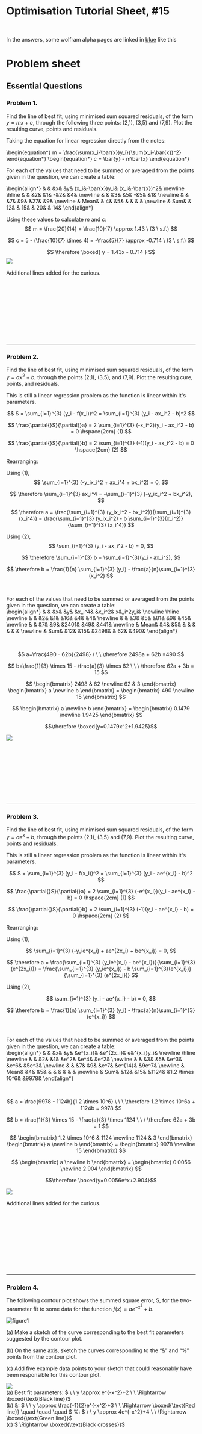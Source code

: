 <script type="text/x-mathjax-config">
  MathJax.Hub.Config({
    tex2jax: {
      inlineMath: [ ['$','$'], [" \newline("," \newline)"] ],
      processEscapes: true
    }
  });
</script>

<script type="text/javascript" async
  src="https://cdnjs.cloudflare.com/ajax/libs/mathjax/2.7.5/MathJax.js?config=TeX-MML-AM_CHTML">
</script>
<script type="text/javascript" src="tutorialSheetScripts.js"> </script>
<link rel="stylesheet" type="text/css" media="all" href="styles.css">

# Optimisation Tutorial Sheet, #15

<br>

In the answers, some wolfram alpha pages are linked in
[blue](https://www.youtube.com/watch?v=dQw4w9WgXcQ) like this
<br>

# Problem sheet
## Essential Questions
### Problem 1.
Find the line of best fit, using minimised sum squared residuals, of the form $y=mx+c$, through the following three points: (2,1), (3,5) and (7,9). Plot the resulting curve, points and residuals.

<div class = "answer">
Taking the equation for linear regression directly from the notes:

\begin{equation*}
    m = \frac{\sum(x_i-\bar{x})y_i}{\sum(x_i-\bar{x})^2}
\end{equation*}
\begin{equation*}
    c = \bar{y} - m\bar{x}
\end{equation*}

For each of the values that need to be summed or averaged from the points given in the question, we can create a table:

\begin{align*}
& &    &x&       &y&     (x_i&-\bar{x})y_i&    (x_i&-\bar{x})^2& \newline
\hline
& &    &2&       &1&              -&2&       &4& \newline
& &    &3&  &5&  -&5&   &1&   \newline
& &   &7&  &9&  &27&          &9& \newline
& Mean&   & 4&  &5&     & &        & & \newline
& Sum&   & 12&   & 15&   & 20&   & 14& 
\end{align*}

Using these values to calculate $m$ and $c$:
$$
m = \frac{20}{14} = \frac{10}{7} \approx 1.43 \ (3 \ s.f.)
$$

$$
c = 5 - (\frac{10}{7} \times 4) = -\frac{5}{7} \approx -0.714 \ (3 \ s.f.)
$$

$$
\therefore  \boxed{ y = 1.43x - 0.714 }
$$
<img src = "13-optimisation/optimisation_graphic_1.png">

Additional lines added for the curious.
</div>
<div class = "workingout"><br><br><br><br><br><br><br><br><br></div>

-----------------------------------

### Problem 2.
Find the line of best fit, using minimised sum squared residuals, of the form $y = ax^2 + b$, through the points (2,1), (3,5), and (7,9). Plot the resulting cure, points, and residuals.

<div class = "answer">
This is still a linear regression problem as the function is linear within it's parameters.

$$
S = \sum_{i=1}^{3} (y_i - f(x_i))^2 = \sum_{i=1}^{3} (y_i - ax_i^2 - b)^2
$$

$$
\frac{\partial{}S}{\partial{}a} = 2 \sum_{i=1}^{3} (-x_i^2)(y_i - ax_i^2 - b) = 0 \hspace{2cm} (1)
$$ 

$$
\frac{\partial{}S}{\partial{}b} = 2 \sum_{i=1}^{3} (-1)(y_i - ax_i^2 - b) = 0 \hspace{2cm} (2)
$$

Rearranging:

Using $(1)$,
$$
\sum_{i=1}^{3} (-y_ix_i^2 + ax_i^4 + bx_i^2) = 0,
$$

$$
\therefore \sum_{i=1}^{3} ax_i^4 = -\sum_{i=1}^{3} (-y_ix_i^2 + bx_i^2),
$$

$$
\therefore a = \frac{\sum_{i=1}^{3} (y_ix_i^2 - bx_i^2)}{\sum_{i=1}^{3} (x_i^4)} = \frac{\sum_{i=1}^{3} (y_ix_i^2) - b \sum_{i=1}^{3}(x_i^2)}{\sum_{i=1}^{3} (x_i^4)}
$$

Using $(2)$,
$$
\sum_{i=1}^{3} (y_i - ax_i^2 - b) = 0,
$$

$$
\therefore \sum_{i=1}^{3} b = \sum_{i=1}^{3}(y_i - ax_i^2),
$$

$$
\therefore b = \frac{1}{n} \sum_{i=1}^{3} (y_i) - \frac{a}{n}\sum_{i=1}^{3} (x_i^2)
$$

<br>

For each of the values that need to be summed or averaged from the points given in the question, we can create a table:
<br>
\begin{align*}
& &    &x&       &y&     &x_i^4&   &x_i^2&   x&_i^2y_i& \newline
\hline
\newline
& &    &2&   &1&     &16&       &4&   &4& \newline
& &    &3&   &5&     &81&       &9&   &45& \newline
& &    &7&   &9&    &2401&      &49&  &441& \newline
& Mean&   &4&    &5&     & &        & &   & & \newline
& Sum&    &12&   &15&   &2498&   & 62& &490&
\end{align*}

<br>

$$
a=\frac{490 - 62b}{2498} \ \ \ \therefore 2498a + 62b =490 
$$

$$
b=\frac{1}{3} \times 15 - \frac{a}{3} \times 62 \ \ \ \therefore 62a + 3b = 15
$$

$$
\begin{bmatrix}
2498 & 62 \newline
62 & 3
\end{bmatrix}
\begin{bmatrix}
a \newline
b
\end{bmatrix}
= \begin{bmatrix}
490 \newline
15
\end{bmatrix}
$$

$$
\begin{bmatrix}
a \newline
b
\end{bmatrix}
= \begin{bmatrix}
0.1479 \newline
1.9425
\end{bmatrix}
$$

$$\therefore \boxed{y=0.1479x^2+1.9425}$$

<img src = "13-optimisation/optimisation_graphic_2.png">

</div>
<div class = "workingout"><br><br><br><br><br><br><br><br><br></div>

-----------------------------------

### Problem 3.
Find the line of best fit, using minimised sum squared residuals, of the form $y=ae^x+b$, through the points (2,1), (3,5) and (7,9). Plot the resulting curve, points and residuals.

<div class = "answer">
This is still a linear regression problem as the function is linear within it's parameters.

$$
S = \sum_{i=1}^{3} (y_i - f(x_i))^2 = \sum_{i=1}^{3} (y_i - ae^{x_i} - b)^2
$$

$$
\frac{\partial{}S}{\partial{}a} = 2 \sum_{i=1}^{3} (-e^{x_i})(y_i - ae^{x_i} - b) = 0 \hspace{2cm} (1)
$$

$$
\frac{\partial{}S}{\partial{}b} = 2 \sum_{i=1}^{3} (-1)(y_i - ae^{x_i} - b) = 0 \hspace{2cm} (2)
$$

Rearranging:

Using $(1)$,

$$
\sum_{i=1}^{3} (-y_ie^{x_i} + ae^{2x_i} + be^{x_i}) = 0,
$$

$$
\therefore a = \frac{\sum_{i=1}^{3} (y_ie^{x_i} - be^{x_i})}{\sum_{i=1}^{3} (e^{2x_i})} = \frac{\sum_{i=1}^{3} (y_ie^{x_i}) - b \sum_{i=1}^{3}(e^{x_i})}{\sum_{i=1}^{3} (e^{2x_i})}
$$

Using $(2)$,

$$
\sum_{i=1}^{3} (y_i - ae^{x_i} - b) = 0,
$$

$$
\therefore b = \frac{1}{n} \sum_{i=1}^{3} (y_i) - \frac{a}{n}\sum_{i=1}^{3} (e^{x_i})
$$

<br>

For each of the values that need to be summed or averaged from the points given in the question, we can create a table:
<br>
\begin{align*}
& &    &x&       &y&     &e^{x_i}&   &e^{2x_i}&   e&^{x_i}y_i& \newline
\hline
 \newline
& &    &2&   &1&     &e^2&       &e^4&   &e^2& \newline
& &    &3&   &5&     &e^3&       &e^6&   &5e^3& \newline
& &    &7&   &9&    &e^7&      &e^{14}&  &9e^7& \newline
& Mean&   &4&    &5&     & &        & &   & & \newline
& Sum&    &12&   &15&   &1124&   &1.2 \times 10^6& &9978&
\end{align*}

<br>

$$
a = \frac{9978 - 1124b}{1.2 \times 10^6} \ \ \ \therefore 1.2 \times 10^6a + 1124b = 9978
$$

$$
b = \frac{1}{3} \times 15 - \frac{a}{3} \times 1124 \ \ \ \therefore 62a + 3b = 1
$$

$$
\begin{bmatrix}
1.2 \times 10^6 & 1124 \newline
1124 & 3
\end{bmatrix}
\begin{bmatrix}
a \newline
b
\end{bmatrix}
= \begin{bmatrix}
9978 \newline
15
\end{bmatrix}
$$

$$
\begin{bmatrix}
a \newline
b
\end{bmatrix}
= \begin{bmatrix}
0.0056 \newline
2.904
\end{bmatrix}
$$

$$\therefore \boxed{y=0.0056e^x+2.904}$$

<img src = "13-optimisation/optimisation_graphic_3.png">

Additional lines added for the curious.

</div>
<div class = "workingout"><br><br><br><br><br><br><br><br><br></div>

-----------------------------------

### Problem 4.
The following contour plot shows the summed square error, S, for the two-parameter fit to some data for the function $f(x)=ae^{-x^2}+b$.

![figure1](13-optimisation/optimisation_graphic_4.png)

(a) Make a sketch of the curve corresponding to the best fit parameters suggested by the contour plot.


(b) On the same axis, sketch the curves corresponding to the “\&” and “\%” points from the contour plot.


(c) Add five example data points to your sketch that could reasonably have been responsible for this contour plot.

<div class = "answer">

<img src = "13-optimisation/optimisation_graphic_5.png">

<br>
(a) Best fit parameters: $ \ \ y \approx e^{-x^2}+2 \ \ \Rightarrow \boxed{\text{Black line}}$
<br>
(b) &: $ \ \ y \approx \frac{-1}{2}e^{-x^2}+3 \ \ \Rightarrow \boxed{\text{Red line}} \quad \quad \quad $  %: $ \ \ y \approx 4e^{-x^2}+4 \ \ \Rightarrow \boxed{\text{Green line}}$
<br>
(c) $ \Rightarrow \boxed{\text{Black crosses}}$

</div>

<div class = "workingout"><br><br><br><br><br><br><br><br></div>

-----------------------------------

## Exam Style Questions
### Problem 5.
The following <a href="https://en.wikipedia.org/wiki/Sigmoid_function">sigmoid activation function</a>, $\alpha(x)$, can be found in some artificial neural networks.

$$\alpha(x) = \frac{\omega}{\beta+e^{-x}}$$

Where the “weight”, $w$, and the “bias”, $b$, are adjustable fitting parameters. To train this neuron, an engineer needs to minimise the “cost”, $C$, defined by the function 

$$C(\omega,\beta) = \frac{1}{2n}\sum^n_i{(\alpha(x_i)-y(x_i))^2}$$

Where $y$ is a (very small) dataset containing the three $[x, y]$ points $[0.25, -0.3]$, $[1, 0.5]$ and $[0.8, 2]$. 

(a) Find expressions for the partial derivatives of $C$ with respect to each of the parameters.

<div class = "answer">

Something to keep in mind:

$$\boxed{\frac{\mathrm{d}}{\mathrm{d}x}\sum{f(x)} = \sum{\frac{\mathrm{d}}{\mathrm{d}x}f(x)}}$$

Starting with $\frac{\partial C}{\partial \omega }$ :

$$
\frac{\partial C}{\partial \omega } = \frac{\partial}{\partial \omega }\frac{1}{2n}\sum^n_i{\Big(\alpha(x_i)-y(x_i)\Big)^2} 
$$

$$
= \frac{1}{2n}\sum^n_i{\frac{\partial}{\partial \omega }\Big(\alpha(x_i)-y(x_i)\Big)^2}
$$

Using the method that you want, determine:

$$
\frac{\partial}{\partial \omega }\Big(\frac{\omega }{\beta  +e^{-x_i}}-y(x_i)\Big)^2
$$

Using the chain rule, (inspired by Wolfram Alpha's Step-by-Step solution)

$$
\frac{\partial}{\partial \omega }\Big(\frac{\omega }{\beta  +e^{-x_i}}-y(x_i)\Big)^2 = \frac{\partial u^2}{\partial u} \times \frac{\partial u}{\partial \omega }
$$

where $u = \frac{\omega }{\beta  +e^{-x_i}}-y(x_i)$ and $\frac{\partial u^2}{\partial u} = 2u$
$$
= 2\Bigg(\frac{\omega }{\beta  +e^{-x_i}}-y(x_i)\Bigg)\Bigg(\frac{\partial}{\partial \omega }\Bigg(\frac{\omega }{\beta  +e^{-x_i}}-y(x_i)\Bigg)\Bigg)
$$

Differentiate the sum term by term and factor out constants:

$$
= \Bigg(\frac{\frac{\partial}{\partial \omega }\omega }{\beta  +e^{-x}}+\frac{\partial}{\partial \omega }(-y(x_i))\Bigg)2\Bigg(\frac{\omega }{\beta  +e^{-x_i}}-y(x_i)\Bigg)
$$

The derivative of $\omega $ is 1:
$$
= 2\Bigg(\frac{\omega }{\beta  +e^{-x_i}}-y(x_i)\Bigg)\Bigg(\frac{\partial}{\partial \omega }(-y(x_i))+\frac{1}{\beta  +e^{-x_i}}\Bigg)
$$

Simplify the expression:
$$
= 2 \frac{2(\frac{\omega }{\beta  +e^{-x_i}}-y(x_i))-y(x_i)}{\beta  +e^{-x_i}}
$$

Simplify the expression:
$$
 =-\frac{2e^{x_i}\bigg(y(x_i)+e^{x_i}\Big(-\omega +\beta  y(x_i)\Big)\bigg)}{(1+\beta  e^{x_i})^2}
$$

Substituting back in the $\frac{1}{2n}\sum^n_i$,

$$
\therefore \boxed{\frac{\partial C}{\partial \omega } = -\frac{1}{n}\sum^n_i{\frac{e^{x_i}\bigg(y(x_i)+e^{x_i}\Big(-\omega +\beta  y(x_i)\Big)\bigg)}{(1+\beta  e^{x_i})^2}}}
$$

We can use a similar method for $\frac{\partial C}{\partial \beta  }$, and we end up with:

$$
\therefore \boxed{\frac{\partial C}{\partial \beta  } = -\frac{1}{n}\sum^n_i{\frac{\omega (\frac{\omega }{\beta  +e^{-x_i}}-y(x_i))}{(\beta  +e^{-x_i})^2}}}
$$

Alternatively, the expressions can also be found easily using WolframAlpha:

<a href="https://www.wolframalpha.com/input/?i=+%28%28w%29%2F%28b%2Be%5E-x%29-y%29%5E2+differentiate+wrt+w">Wolfram Alpha: wrt $\omega$</a>
<!-- [Wolfram Alpha: wrt $\omega$](https://www.wolframalpha.com/input/?i=+%28%28w%29%2F%28b%2Be%5E-x%29-y%29%5E2+differentiate+wrt+w) -->

<a href="https://www.wolframalpha.com/input/?i=+%28%28w%29%2F%28b%2Be%5E-x%29-y%29%5E2+differentiate+wrt+b">Wolfram Alpha: wrt $\beta$</a>
<!-- [Wolfram Alpha: wrt $\beta$](https://www.wolframalpha.com/input/?i=+%28%28w%29%2F%28b%2Be%5E-x%29-y%29%5E2+differentiate+wrt+b) -->

</div>
<div class = "workingout"><br><br><br><br><br><br><br><br><br></div>

(b) Calculate a Jacobian vector of the cost function, $\vec{J_C}$, at the initial point $\omega=1$ and $\beta=0$.

<div class = "answer">

$$
\vec{J_C} = \Bigg[\frac{\partial C}{\partial \omega}, \frac{\partial C}{\partial \beta}\Bigg]
$$

<br>
An easy way to calculate the Jacobian vector is using a table like the one below:
<br><br>

|  |  | wrt $\omega$ | wrt $\beta$ |
|-|-|-|-|
| $x$ | $y(x)$ | $\frac{e^{x}(y(x)+e^{x}(-\omega + \beta y(x)}{(1+\beta e^{x})^2}$ | $\frac{\omega (\frac{\omega}{\beta + e^{-x}}-y(x))}{(\beta + e^{-x_i})^2}$ |
| 0.25 | -0.3 | <a href="https://www.wolframalpha.com/input/?i=%28e%5Ex%28y%2Be%5Ex%28-w%2Bb*y%29%29%29%2F%281%2Bb*e%5Ex%29%5E2+with+x%3D0.5%2C+y%3D-0.3%2C+w%3D1%2C+b%3D0">-3.2129</a> | <a href="https://www.wolframalpha.com/input/?i=%28w%28%28w%2F%28b%2Be%5E-x%29%29-y%29%29%2F%28b%2Be%5E-x%29%5E2+with+x+%3D+0.25%2C+y%3D-0.3%2C+w%3D1%2C+b%3">2.61162</a> |
| 1 | 0.5 | <a href="https://www.wolframalpha.com/input/?i=%28e%5Ex%28y%2Be%5Ex%28-w%2Bb*y%29%29%29%2F%281%2Bb*e%5Ex%29%5E2+with+x%3D1%2C+y%3D0.5%2C+w%3D1%2C+b%3D0">-6.02992</a> | <a href="https://www.wolframalpha.com/input/?i=%28w%28%28w%2F%28b%2Be%5E-x%29%29-y%29%29%2F%28b%2Be%5E-x%29%5E2+with+x+%3D+1%2C+y%3D0.5%2C+w%3D1%2C+b%3D0">16.391</a> |
| 0.8 | 2 | <a href="https://www.wolframalpha.com/input/?i=%28e%5Ex%28y%2Be%5Ex%28-w%2Bb*y%29%29%29%2F%281%2Bb*e%5Ex%29%5E2+with+x%3D0.8%2C+y%3D2%2C+w%3D1%2C+b%3D0">-0.501951</a> | <a href="https://www.wolframalpha.com/input/?i=%28w%28%28w%2F%28b%2Be%5E-x%29%29-y%29%29%2F%28b%2Be%5E-x%29%5E2+with+x+%3D+0.8%2C+y%3D2%2C+w%3D1%2C+b%3D0">1.11711</a> |
| $-\frac{1}{n}\sum^n_i$ | (mean of negatives) | 3.248257 | -6.70658 |

Note: the blue numbers are links which will show you how the number was calculated using WolframAlpha!
<br>

$$
\therefore \boxed{\vec{J_C} = \Big[3.248, \hspace{2mm} -6.707\Big]}
$$

</div>
<div class = "workingout"><br><br><br><br><br><br><br><br><br></div>


(c) Suggest whether $\omega$ and $\beta$ should be increased or decreased to improve the fit, explaining your answer. 

<div class = "answer">

To improve the fit, you need to go the direction of steepest descent, meaning $-\vec{J}$ because the Jacobian points towards the maxima.

$\Rightarrow \boxed{\omega \text{ needs to be decreased and }\beta \text{ needs to be increased.}}$

</div>

<div class = "workingout"><br><br><br><br><br><br><br><br><br></div>

-----------------------------------

### Problem 6. 

Considering another function
$$\gamma(x) = \frac{ax}{e^x+b}$$

Where $a$ and $b$ are adjustable parameters. The "cost", $C$, defined by the function

$$
C(a,b) = \frac{1}{2n}\sum^n_i(\gamma(x_i)-y(x_i))^2
$$

Where $y$ is a database containing the three $[x,y]$ points 
$[1,3.4]$, $[-2.3,0.5]$, $[2.2,-3]$, $[4.7,-6]$

(a) Find expressions for the partial derivatives of $C$ with respect to each of the parameters.

<div class = "answer">

$$
\frac{\partial C}{\partial a} = \frac{\partial}{\partial a}\frac{1}{2n}\sum^n_i{\Big(\gamma(x_i)-y(x_i)\Big)^2} 
$$

$$
= \frac{1}{2n}\sum^n_i{\frac{\partial}{\partial a }\Big(\gamma(x_i)-y(x_i)\Big)^2}
$$

Using the method that you want, determine:

<a href="https://www.wolframalpha.com/input/?i=%28%28ax%29%2F%28e%5Ex%2Bb%29-y%29%5E2+differentiate+wrt+a">$$\frac{\partial}{\partial a }\Big(\frac{ax_i }{e^{x_i}+b}-y(x_i)\Big)^2 = -\frac{2x_i(y(x_i)(b+e^{x_i})-ax_i)}{(b+e^{x_i})^2}$$</a>

$$
\frac{\partial C}{\partial a} = \frac{1}{2n}\sum^n_i -\frac{2x_i(y(x_i)(b+e^{x_i})-ax_i)}{(b+e^{x_i})^2}
$$

$$
\boxed{\frac{\partial C}{\partial a} = -\frac{1}{n}\sum^n_i \frac{x_i(y(x_i)(b+e^{x_i})-ax_i)}{(b+e^{x_i})^2}}
$$

<a href="https://www.wolframalpha.com/input/?i=%28%28ax%29%2F%28e%5Ex%2Bb%29-y%29%5E2+differentiate+wrt+b">$$\frac{\partial}{\partial b }\Big(\frac{ax_i }{e^{x_i}+b}-y(x_i)\Big)^2 =-\frac{2ax_i(ax_i-y(x_i)(b+e^{x_i}))}{(b+e^{x_i})^3}$$</a>

$$
\boxed{\frac{\partial C}{\partial b} = \frac{ax_i(ax_i-y(x_i)(b+e^{x_i}))}{(b+e^{x_i})^3}}
$$

</div>
<div class = "workingout"><br><br><br><br><br><br><br><br><br></div>

(b) Calculate a Jacobian vector of the cost function, $\vec{J_C}$, at the initial point $a=0.5$ and $b=-0.5$.

<div class = "answer">

$$
\vec{J_C} = \Bigg[\frac{\partial C}{\partial \omega}, \frac{\partial C}{\partial \beta}\Bigg]
$$

<br>
An easy way to calculate the Jacobian vector is using a table like the one below:
<br><br>

|  |  | wrt $a$ | wrt $b$ |
|-|-|-|-|
| $x$ | $y(x)$ | $\frac{x_i(y(x_i)(b+e^{x_i})-ax_i)}{(b+e^{x_i})^2}$ | $\frac{ax_i(ax_i-y(x_i)(b+e^{x_i}))}{(b+e^{x_i})^3}$ |
| 1 | 3.4 | <a href="https://www.wolframalpha.com/input/?i=-%282x%28y%28b%2Be%5Ex%29-ax%29%29%2F%28b%2Be%5Ex%29%5E2+with+a%3D0.5%2C+b%3D-0.5%2C+x%3D1%2C+y%3D3.4">-2.862</a> | <a href="https://www.wolframalpha.com/input/?i=-%282ax%28ax-y%28b%2Be%5Ex%29%29%29%2F%28b%2Be%5Ex%29%5E3+with+a%3D0.5%2C+b%3D-0.5%2C+x+%3D+1%2C+y%3D3.4">0.645</a> |
| -2.3 | 0.5 | <a href="https://www.wolframalpha.com/input/?i=-%282x%28y%28b%2Be%5Ex%29-ax%29%29%2F%28b%2Be%5Ex%29%5E2+with+a%3D0.5%2C+b%3D-0.5%2C+x%3D-2.3%2C+y%3D0.5">27.35</a> | <a href="https://www.wolframalpha.com/input/?i=-%282ax%28ax-y%28b%2Be%5Ex%29%29%29%2F%28b%2Be%5Ex%29%5E3+with+a%3D0.5%2C+b%3D-0.5%2C+x+%3D+-2.3%2C+y%3D0.5">34.21</a> |
| 2.2 | -3 | <a href="https://www.wolframalpha.com/input/?i=-%282x%28y%28b%2Be%5Ex%29-ax%29%29%2F%28b%2Be%5Ex%29%5E2+with+a%3D0.5%2C+b%3D-0.5%2C+x%3D2.2%2C+y%3D-3">1.615</a> | <a href="https://www.wolframalpha.com/input/?i=-%282ax%28ax-y%28b%2Be%5Ex%29%29%29%2F%28b%2Be%5Ex%29%5E3+with+a%3D0.5%2C+b%3D-0.5%2C+x+%3D+2.2%2C+y%3D-3">-0.095</a> |
| 4.7 | -6 | <a href="https://www.wolframalpha.com/input/?i=-%282x%28y%28b%2Be%5Ex%29-ax%29%29%2F%28b%2Be%5Ex%29%5E2+with+a%3D0.5%2C+b%3D-0.5%2C+x%3D4.7%2C+y%3D-6">0.5172</a> | <a href="https://www.wolframalpha.com/input/?i=-%282ax%28ax-y%28b%2Be%5Ex%29%29%29%2F%28b%2Be%5Ex%29%5E3+with+a%3D0.5%2C+b%3D-0.5%2C+x+%3D+4.7%2C+y%3D-6">-0.002</a> |
| $-\frac{1}{n}\sum^n_i$ | (mean of negatives) | -6.655 | -8.690 |

Note: the blue numbers are links which will show you how the number was calculated using WolframAlpha!
<br>

$$
\therefore \boxed{\vec{J_C} = \Big[-6.655, \hspace{2mm} -8.690\Big]}
$$

</div>
<div class = "workingout"><br><br><br><br><br><br><br><br><br></div>

(c) Suggest whether $\omega$ and $\beta$ should be increased or decreased to improve the fit, explaining your answer. 

<div class = "answer">

To improve the fit, you need to go the direction of steepest descent, meaning $-\vec{J}$ because the Jacobian points towards the maxima (steepest ascent).

$\Rightarrow \boxed{a \text{ and }b \text{ need to be increased.}}$

</div>
<div class = "workingout"><br><br><br><br><br><br><br><br><br></div>

-----------------------------------

## Challenging Questions
### Problem 7.
<!-- Should I just make it the same question but with a larger data set? Or with additional parameters -->

__Machine Learning!__

When data sets are huge, [Stochastic Gradient Descent](https://www.youtube.com/watch?v=vMh0zPT0tLI) can be used to find a local minimum faster. Instead of taking the sum of all data points to calculate a Jacobian (-gradient):
1. Take a (random) data point
2. Calculate the gradient
3. Update the weights using the gradient * learning rate
4. Repeat 1-3 with all data points

The method is advantageous as it makes the cost function converge faster when the dataset is large as it causes updates to the parameters more frequently.

Considering the following function

$$
\sigma(x) = \tan^2(ax+b)
$$

Where $a$ and $b$ are variable 'weights'. To determine the optimized values for these weights, the cost function $C$ needs to be minimized. $C$ is defined by 

$$
C(a,b) = \frac{1}{2}\Big(\sigma(x)-y(x)\Big)^2
$$

Where y is a dataset containing the three $[x,y]$ points $[-3,4], [2.5,6], [0.3,4.3]$ and the learning rate is $0.25$

(a) Determine the Jacobian vector of the cost function.

<div class = "answer">

$$
\vec{J_C} = \Bigg[\frac{\partial C}{\partial a}, \frac{\partial C}{\partial b}\Bigg]
$$

$$
\frac{\partial C}{\partial a} = \frac{\partial}{\partial a} \Big(\tan^2(ax+b)-y(x)\Big)^2
$$

<a href="https://www.wolframalpha.com/input/?i=differentiate+%281%2F2%29%28tan%5E2%28ax%2Bb%29-y%29%5E2+wrt+a">$$= 2x\tan(ax+b)sec^2(ax+b)\Big(\tan^2(ax+b)-y\Big)^2$$</a>

$$
\frac{\partial C}{\partial b} = \frac{\partial}{\partial b} \Big(\tan^2(ax+b)-y(x)\Big)^2
$$

<a href="https://www.wolframalpha.com/input/?i=differentiate+%281%2F2%29%28tan%5E2%28ax%2Bb%29-y%29%5E2+wrt+b">$$= 2\tan(ax+b)sec^2(ax+b)\Big(\tan^2(ax+b)-y\Big)^2$$</a>

$$
\boxed{\vec{J_C} = \Bigg[2x\tan(ax+b)sec^2(ax+b)\Big(\tan^2(ax+b)-y\Big)^2, \hspace{4mm} 2\tan(ax+b)sec^2(ax+b)\Big(\tan^2(ax+b)-y\Big)^2\Bigg]}
$$

</div>
<div class = "workingout"><br><br><br><br><br><br><br><br><br></div>

(b) With the initial guess of $a = 1$ and $b=1$, determine the new weights using the first data point $[-3,4]$

<div class = "answer">

$\vec{J_C} = \Big[$
<a href="https://www.wolframalpha.com/input/?i=2*r*x*tan%28a*x%2Bb%29*sec%5E2%28a*x%2Bb%29%28tan%5E2%28a*x%2Bb%29-y%29%5E2+with+x+%3D+-3%2C+y%3D4%2C+a%3D1%2C+b%3D1%2C+r%3D0.25">-11.350</a> , <a href="https://www.wolframalpha.com/input/?i=2*r*tan%28a*x%2Bb%29*sec%5E2%28a*x%2Bb%29%28tan%5E2%28a*x%2Bb%29-y%29%5E2+with+x+%3D+-3%2C+y%3D4%2C+a%3D1%2C+b%3D1%2C+r%3D0.25">    3.783</a>
$\Big]$

Plug in all the variables into the Jacobian: a, b, x, y, r
(r corresponds to the learning rate)

To minimize cost, you need to go in the direction of steepest descent ($-\vec{J_C}$)

$$
\boxed{a = 12.350 \text{ and } b = -2.783}
$$

</div>
<div class = "workingout"><br><br><br><br><br><br><br><br><br></div>

(c) Determine the new weights using the second data point $[2.5,6]$

<div class = "answer">

$\vec{J_C} = \Big[$
<a href="https://www.wolframalpha.com/input/?i=2*r*x*tan%28a*x%2Bb%29*sec%5E2%28a*x%2Bb%29%28tan%5E2%28a*x%2Bb%29-y%29%5E2+with+x+%3D+2.5%2C+y%3D6%2C+a%3D12.35%2C+b%3D-2.783%2C+r%3D0.25">-8.482</a> , <a href="https://www.wolframalpha.com/input/?i=2*r*tan%28a*x%2Bb%29*sec%5E2%28a*x%2Bb%29%28tan%5E2%28a*x%2Bb%29-y%29%5E2+with+x+%3D+2.5%2C+y%3D6%2C+a%3D12.35%2C+b%3D-2.783%2C+r%3D0.25">    -3.392</a>
$\Big]$

$$
\boxed{a = 20.832 \text{ and } b = 0.609}
$$

</div>
<div class = "workingout"><br><br><br><br><br><br><br><br><br></div>

(d) Determine the new weights using the second data point $[0.3,4.3]$

<div class = "answer">

$\vec{J_C} = \Big[$
<a href="https://www.wolframalpha.com/input/?i=2*r*x*tan%28a*x%2Bb%29*sec%5E2%28a*x%2Bb%29%28tan%5E2%28a*x%2Bb%29-y%29%5E2+with+x+%3D+0.3%2C+y%3D4.3%2C+a%3D20.832%2C+b%3D0.609%2C+r%3D0.25">2.080</a> , <a href="https://www.wolframalpha.com/input/?i=2*r*tan%28a*x%2Bb%29*sec%5E2%28a*x%2Bb%29%28tan%5E2%28a*x%2Bb%29-y%29%5E2+with+x+%3D+0.3%2C+y%3D4.3%2C+a%3D20.832%2C+b%3D0.609%2C+r%3D0.25">    6.934</a>
$\Big]$

$$
\boxed{a = 18.752 \text{ and } b = -6.325}
$$

</div>
<div class = "workingout"><br><br><br><br><br><br><br><br></div>

## Answers

<button type="button" onclick="displayAnswerButtons('block')">Show answer buttons</button>
<button type="button" onclick="displayAnswers('block')">Show all answers</button>
<button type="button" onclick="displayAnswers('none')">Hide all answers</button>
<br><br>
### For Printing
<button type="button" onclick="prepareForPrint('block')">Add whitespace</button>
<button type="button" onclick="prepareForPrint('none')">Remove whitespace</button>

<br><br>

# Next week, the Normal Distribution!
